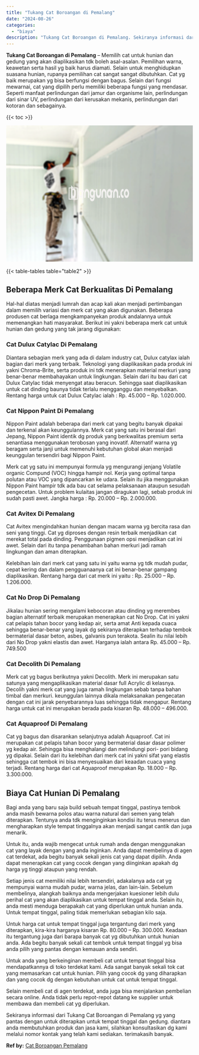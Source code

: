 ```yaml
---
title: "Tukang Cat Boroangan di Pemalang"
date: "2024-08-26"
categories: 
  - "biaya"
description: "Tukang Cat Boroangan di Pemalang. Sekiranya informasi dari Tukang Cat Boroangan di Pemalang yg yang pantas dengan untuk diterapkan untuk tempat tinggal dan g..."
---
```


**Tukang Cat Boroangan di Pemalang** – Memilih cat untuk hunian dan gedung yang akan diaplikasikan tdk boleh asal-asalan. Pemilihan warna, keawetan serta hasil yg baik harus diamati. Selain untuk menghidupkan suasana hunian, rupanya pemilihan cat sangat sangat dibutuhkan. Cat yg baik merupakan yg bisa berfungsi dengan bagus. Selain dari fungsi mewarnai, cat yang dipilih perlu memiliki beberapa fungsi yang mendasar. Seperti manfaat perlindungan dari jamur dan organisme lain, perlindungan dari sinar UV, perlindungan dari kerusakan mekanis, perlindungan dari kotoran dan sebagainya.

{{< toc >}}

![Tukang Cat Boroangan di Pemalang](/images/jasa-cat-murah12.png)

{{< table-tables table="table2" >}}

## Beberapa Merk Cat Berkualitas Di Pemalang

Hal-hal diatas menjadi lumrah dan acap kali akan menjadi pertimbangan dalam memilih variasi dan merk cat yang akan digunakan. Beberapa produsen cat berlaga mengkampanyekan produk andalannya untuk memenangkan hati masyarakat. Berikut ini yakni beberapa merk cat untuk hunian dan gedung yang tak jarang digunakan:

### Cat Dulux Catylac Di Pemalang

Diantara sebagian merk yang ada di dalam industry cat, Dulux catylax ialah bagian dari merk yang terbaik. Teknologi yang diaplikasikan pada produk ini yakni Chroma-Brite, serta produk ini tdk menerapkan material merkuri yang benar-benar membahayakan untuk lingkungan. Selain dari itu bau dari cat Dulux Catylac tidak menyengat atau beracun. Sehingga saat diaplikasikan untuk cat dinding baunya tidak terlalu mengganggu dan menyebalkan. Rentang harga untuk cat Dulux Catylac ialah : Rp. 45.000 – Rp. 1.020.000.

### Cat Nippon Paint Di Pemalang

Nippon Paint adalah beberapa dari merk cat yang begitu banyak dipakai dan terkenal akan keunggulannya. Merk cat yang satu ini berasal dari Jepang, Nippon Paint identik dg produk yang berkwalitas premium serta senantiasa menggunakan terobosan yang inovatif. Alternatif warna yg beragam serta janji untuk memenuhi kebutuhan global akan menjadi keunggulan tersendiri bagi Nippon Paint.

Merk cat yg satu ini mempunyai formula yg mengurangi jenjang Volatile organic Compund (VOC) hingga hampir nol. Kerja yang optimal tanpa polutan atau VOC yang dipancarkan ke udara. Selain itu jika menggunakan Nippon Paint hampir tdk ada bau cat selama pelaksanaan ataupun sesudah pengecetan. Untuk problem kulaitas jangan diragukan lagi, sebab produk ini sudah pasti awet. Jangka harga : Rp. 20.000 – Rp. 2.000.000.

### Cat Avitex Di Pemalang

Cat Avitex mengindahkan hunian dengan macam warna yg bercita rasa dan seni yang tinggi. Cat yg diproses dengan resin terbaik menjadikan cat merekat total pada dinding. Penggunaan pigmen opsi menjadikan cat ini awet. Selain dari itu tanpa penambahan bahan merkuri jadi ramah lingkungan dan aman diterapkan.

Kelebihan lain dari merk cat yang satu ini yaitu warna yg tdk mudah pudar, cepat kering dan dalam pengguanaanya cat ini benar-benar gampang diaplikasikan. Rentang harga dari cat merk ini yaitu : Rp. 25.000 – Rp. 1.206.000.

### Cat No Drop Di Pemalang

Jikalau hunian sering mengalami kebocoran atau dinding yg merembes bagian alternatif terbaik merupakan menerapkan cat No Drop. Cat ini yakni cat pelapis tahan bocor yang kedap air, serta amat Anti kepada cuaca sehingga benar-benar yang layak dg sekiranya diterapkan terhadap tembok bermaterial dasar beton, asbes, galvanis pun terakota. Sealin itu nilai lebih dari No Drop yakni elastis dan awet. Harganya ialah antara Rp. 45.000 – Rp. 749.500

### Cat Decolith Di Pemalang

Merk cat yg bagus berikutnya yakni Decolith. Merk ini merupakan satu satunya yang mengaplikasikan material dasar full Acrylic di kelasnya. Decolih yakni merk cat yang juga ramah lingkungan sebab tanpa bahan timbal dan merkuri. keunggulan lainnya dikala melaksanakan pengecatan dengan cat ini jarak penyebarannya luas sehingga tidak mengapur. Rentang harga untuk cat ini merupakan berada pada kisaran Rp. 48.000 – 496.000.

### Cat Aquaproof Di Pemalang

Cat yg bagus dan disarankan selanjutnya adalah Aquaproof. Cat ini merupakan cat pelapis tahan bocor yang bermaterial dasar dasar polimer yg kedap air. Sehingga bisa menghalangi dan melindungi pori- pori bidang yg dipakai. Selain dari itu kelebihan dari merk cat ini yakni sifat yang elastis sehingga cat tembok ini bisa menyesuaikan dari keaadan cuaca yang terjadi. Rentang harga dari cat Aquaproof merupakan Rp. 18.000 – Rp. 3.300.000.

## Biaya Cat Hunian Di Pemalang

Bagi anda yang baru saja build sebuah tempat tinggal, pastinya tembok anda masih bewarna polos atau warna natural dari semen yang telah diterapkan. Tentunya anda tdk menginginkan kondisi itu terus menerus dan mengharapkan style tempat tinggalnya akan menjadi sangat cantik dan juga menarik.

Untuk itu, anda wajib mengecat untuk rumah anda dengan menggunakan cat yang layak dengan yang anda inginkan. Anda dapat membelinya di agen cat terdekat, ada begitu banyak sekali jenis cat yang dapat dipilih. Anda dapat menerapkan cat yang cocok dengan yang diinginkan apakah dg harga yg tinggi ataupun yang rendah.

Setiap jenis cat memiliki nilai lebih tersendiri, adakalanya ada cat yg mempunyai warna mudah pudar, warna jelas, dan lain-lain. Sebelum membelinya, alangkah baiknya anda mengerjakan kuesioner lebih dulu perihal cat yang akan diaplikasikan untuk tempat tinggal anda. Selain itu, anda mesti menduga berapakah cat yang diperlukan untuk hunian anda. Untuk tempat tinggal, paling tidak memerlukan sebagian kilo saja.

Untuk harga cat untuk tempat tinggal juga tergantung dari merk yang diterapkan, kira-kira harganya kisaran Rp. 80.000 – Rp. 300.000. Keadaan itu tergantung juga dari barapa banyak cat yg dibutuhkan untuk hunian anda. Ada begitu banyak sekali cat tembok untuk tempat tinggal yg bisa anda pilih yang pantas dengan kemauan anda sendiri.

Untuk anda yang berkeinginan membeli cat untuk tempat tinggal bisa mendapatkannya di toko terdekat kami. Ada sangat banyak sekali tok cat yang memasarkan cat untuk hunian. Pilih yang cocok dg yang diharapkan dan yang cocok dg dengan kebutuhan untuk cat untuk tempat tinggal.

Selain membeli cat di agen terdekat, anda juga bisa menjalankan pembelian secara online. Anda tidak perlu repot-repot datang ke supplier untuk membawa dan membeli cat yg diperlukan.

Sekiranya informasi dari Tukang Cat Boroangan di Pemalang yg yang pantas dengan untuk diterapkan untuk tempat tinggal dan gedung. diantara anda membutuhkan produk dan jasa kami, silahkan konsultasikan dg kami melalui nomor kontak yang telah kami sediakan. terimakasih banyak.

**Ref by:** [Cat Boroangan Pemalang](https://id.wikipedia.org/wiki/Cat)

